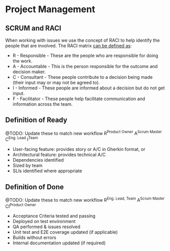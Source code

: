 # Project Management
## SCRUM and RACI
When working with issues we use the concept of RACI to help identify the people that are involved. The RACI matrix [can be defined as](https://techblog.constantcontact.com/software-development/scrum-and-raci/):
- R - Responsible - These are the people who are responsible for doing the work.
- A - Accountable - This is the person responsible for the outcome and decision maker.
- C - Consultant - These people contribute to a decision being made (their input may or may not be agreed to).
- I - Informed - These people are informed about a decision but do not get input.
- F - Facilitator - These people help facilitate communication and information across the team.
## Definition of Ready
@TODO: Update these to match new workflow
R<sup>Product Owner</sup> A<sup>Scrum Master</sup> C<sup>Eng. Lead</sup> I<sup>Team</sup>
- User-facing feature: provides story or A/C in Gherkin format, or
- Architectural feature: provides technical A/C
- Dependencies identified
- Sized by team
- SLIs identified where appropriate
## Definition of Done
@TODO: Update these to match new workflow
R<sup>Eng. Lead, Team</sup> A<sup>Scrum Master</sup> CI<sup>Product Owner</sup>
- Acceptance Criteria tested and passing
- Deployed on test environment
- QA performed & issues resolved
- Unit test and E2E coverage updated (if applicable)
- Builds without errors
- Internal documentation updated (if required)


